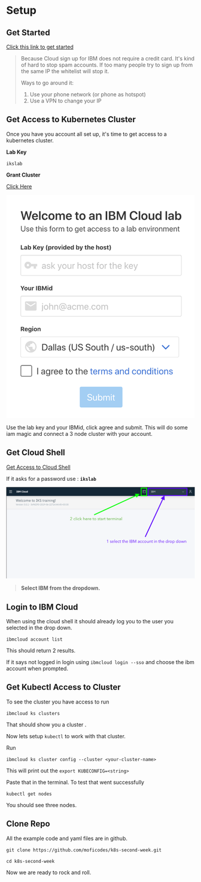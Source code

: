 # Setup

## Get Started

[Click this link to get started](https://ibm.biz/BdzbVY)

> Because Cloud sign up for IBM does not require a credit card. It's kind of hard to stop spam accounts. If too many people try to sign up from the same IP the whitelist will stop it.
>
> Ways to go around it:
>
> 1. Use your phone network \(or phone as hotspot\)
> 2. Use a VPN to change your IP

## Get Access to Kubernetes Cluster

Once you have you account all set up, it's time to get access to a kubernetes cluster. 

**Lab Key**

```text
ikslab
```

**Grant Cluster**

[Click Here](https://devopsdayscmh19.mybluemix.net)

![](.gitbook/assets/image%20%284%29.png)

Use the lab key and your IBMid, click agree and submit. This will do some iam magic and connect a 3 node cluster with your account.

## Get Cloud Shell

[Get Access to Cloud Shell](https://workshop.shell.cloud.ibm.com)

If it asks for a password use : **`ikslab`** 

![](.gitbook/assets/screen-shot-2019-07-30-at-10.21.55-am.png)

> **Select IBM from the dropdown.**

## Login to IBM Cloud

When using the cloud shell it should already log you to the user you selected in the drop down.

```text
ibmcloud account list
```

This should return 2 results.

If it says not logged in login using `ibmcloud login --sso` and choose the ibm account when prompted.

## Get Kubectl Access to Cluster

To see the cluster you have access to run

```text
ibmcloud ks clusters
```

That should show you a cluster .

Now lets setup `kubectl` to work with that cluster.

Run

```text
ibmcloud ks cluster config --cluster <your-cluster-name>
```

This will print out the `export KUBECONFIG=<string>`

Paste that in the terminal. To test that went successfully

```text
kubectl get nodes
```

You should see three nodes. 

## Clone Repo

All the example code and yaml files are in github. 

```text
git clone https://github.com/moficodes/k8s-second-week.git
```

```text
cd k8s-second-week
```

Now we are ready to rock and roll.

